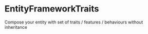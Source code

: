 # EntityFrameworkTraits
Compose your entity with set of traits / features / behaviours without inheritance
